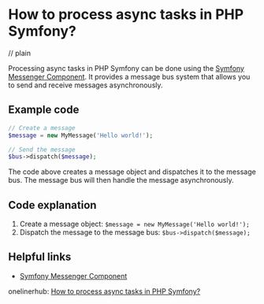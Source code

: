 # How to process async tasks in PHP Symfony?
// plain

Processing async tasks in PHP Symfony can be done using the [Symfony Messenger Component](https://symfony.com/doc/current/components/messenger.html). It provides a message bus system that allows you to send and receive messages asynchronously.

## Example code

```php
// Create a message
$message = new MyMessage('Hello world!');

// Send the message
$bus->dispatch($message);
```

The code above creates a message object and dispatches it to the message bus. The message bus will then handle the message asynchronously.

## Code explanation


1. Create a message object: `$message = new MyMessage('Hello world!');`
2. Dispatch the message to the message bus: `$bus->dispatch($message);`

## Helpful links

- [Symfony Messenger Component](https://symfony.com/doc/current/components/messenger.html)

onelinerhub: [How to process async tasks in PHP Symfony?](https://onelinerhub.com/php-symfony/how-to-process-async-tasks-in-php-symfony)
